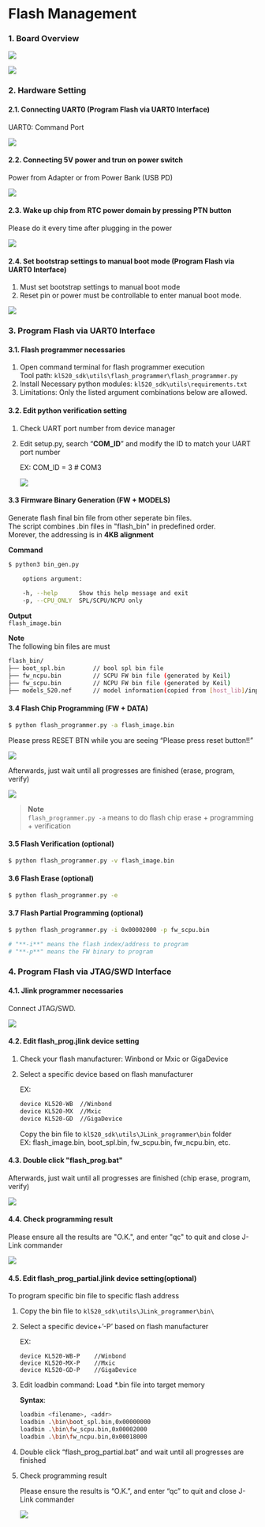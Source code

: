 # Flash Management
### 1. Board Overview

![](img/10_1_1.png)


![](img/10_1_2.png)


### 2. Hardware Setting

#### 2.1. Connecting UART0 (Program Flash via UART0 Interface)

UART0: Command Port

![](img/10_2_1.png)


#### 2.2. Connecting 5V power and trun on power switch

Power from Adapter or from Power Bank (USB PD)

![](img/10_2_2.png)


#### 2.3. Wake up chip from RTC power domain by pressing PTN button

Please do it every time after plugging in the power

![](img/10_2_3.png)


#### 2.4. Set bootstrap settings to manual boot mode (Program Flash via UART0 Interface)

1. Must set bootstrap settings to manual boot mode
2. Reset pin or power must be controllable to enter manual boot mode.

![](img/10_2_4.png)





### 3. Program Flash via UART0 Interface

#### 3.1. Flash programmer necessaries

1.  Open command terminal for flash programmer execution  
    Tool path: `kl520_sdk\utils\flash_programmer\flash_programmer.py`  
2.  Install Necessary python modules: `kl520_sdk\utils\requirements.txt`  
3.  Limitations: Only the listed argument combinations below are allowed.  

#### 3.2. Edit python verification setting

1. Check UART port number from device manager  

2. Edit setup.py, search “**COM_ID**” and modify the ID to match your UART port number

   EX: COM_ID = 3 # COM3

   ![](img/10_3_1.png)


#### 3.3 Firmware Binary Generation (FW + MODELS)

Generate flash final bin file from other seperate bin files.  
The script combines .bin files in "flash_bin" in predefined order.  
Morever, the addressing is in **4KB alignment**  

**Command**

```bash
$ python3 bin_gen.py

    options argument:
    
    -h, --help      Show this help message and exit
    -p, --CPU_ONLY  SPL/SCPU/NCPU only
```

**Output**    
`flash_image.bin`

**Note**  
The following bin files are must 

```bash
flash_bin/
├── boot_spl.bin		// bool spl bin file
├── fw_ncpu.bin       	// SCPU FW bin file (generated by Keil)
├── fw_scpu.bin			// NCPU FW bin file (generated by Keil)
├── models_520.nef		// model information(copied from [host_lib]/input_models/KL520/[app]/)
```


#### 3.4 Flash Chip Programming (FW + DATA)

```bash
$ python flash_programmer.py -a flash_image.bin
```

Please press RESET BTN while you are seeing “Please press reset button!!”

![](img/10_3_2.png)


Afterwards, just wait until all progresses are finished (erase, program, verify)

![](img/10_3_3.png)


> **Note**  
> `flash_programmer.py -a` means to do flash chip erase + programming + verification

#### 3.5 Flash Verification (optional)

```bash
$ python flash_programmer.py -v flash_image.bin
```

#### 3.6 Flash Erase (optional)

```bash
$ python flash_programmer.py -e
```

#### 3.7 Flash Partial Programming (optional)

```bash
$ python flash_programmer.py -i 0x00002000 -p fw_scpu.bin

# "**-i**" means the flash index/address to program  
# "**-p**" means the FW binary to program   
```





### 4. Program Flash via JTAG/SWD Interface

#### 4.1. Jlink programmer necessaries

Connect JTAG/SWD.

![](img/10_4_1.png)


#### 4.2. Edit flash_prog.jlink device setting

1. Check your flash manufacturer: Winbond or Mxic or GigaDevice  

2. Select a specific device based on flash manufacturer

   EX:

   ```txt
   device KL520-WB	//Winbond
   device KL520-MX	//Mxic
   device KL520-GD	//GigaDevice
   ```

   Copy the bin file to `kl520_sdk\utils\JLink_programmer\bin` folder  
   EX: flash_image.bin, boot_spl.bin, fw_scpu.bin, fw_ncpu.bin, etc.


#### 4.3. Double click "flash_prog.bat"

Afterwards, just wait until all progresses are finished (chip erase, program, verify)

![](img/10_4_2.png)


#### 4.4. Check programming result

Please ensure all the results are "O.K.", and enter "qc" to quit and close J-Link commander

![](img/10_4_3.png)


#### 4.5. Edit flash_prog_partial.jlink device setting(optional)

To program specific bin file to specific flash address

1. Copy the bin file to `kl520_sdk\utils\JLink_programmer\bin\` 

2. Select a specific device+’-P’ based on flash manufacturer  

   EX: 

   ```
   device KL520-WB-P	//Winbond
   device KL520-MX-P	//Mxic
   device KL520-GD-P	//GigaDevice
   ```

3. Edit loadbin command: Load *.bin file into target memory

   **Syntax**:

   ```bash
   loadbin <filename>, <addr>  
   loadbin .\bin\boot_spl.bin,0x00000000
   loadbin .\bin\fw_scpu.bin,0x00002000
   loadbin .\bin\fw_ncpu.bin,0x00018000
   ```

4. Double click “flash_prog_partial.bat” and wait until all progresses are finished

5. Check programming result

   Please ensure the results is “O.K.”, and enter “qc” to quit and close J-Link commander  

   ![](img/10_4_4.png)